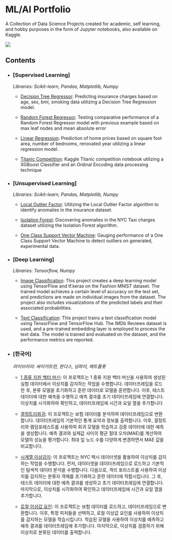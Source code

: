 # ML/AI Portfolio

A Collection of Data Science Projects created for academic, self learning, and hobby purposes in the form of Jupyter notebooks, also available on Kaggle.

[![](https://img.shields.io/badge/ML/AI_Algorithms-20BEFF?style=for-the-badge&logo=Kaggle&logoColor=white)](https://www.kaggle.com/kyeongsupchoi/code?scroll=true)

## Contents

- ### [Supervised Learning]

    _Libraries: Scikit-learn, Pandas, Matplotlib, Numpy_ 

	- [Decision Tree Regressor](https://www.kaggle.com/code/kyeongsupchoi/decisiontreeregressor-randomforestregressor): Predicting insurance charges based on age, sex, bmi, smoking data utilizing a Decision Tree Regression model. 
	
    - [Random Forest Regressor](https://www.kaggle.com/code/kyeongsupchoi/decisiontreeregressor-randomforestregressor): Testing comparative performance of a Random Forest Regressor model with previous example based on max leaf nodes and mean absolute error
	
    - [Linear Regression](https://www.kaggle.com/code/kyeongsupchoi/linearregression): Prediction of home prices based on square foot area, number of bedrooms, renovated year utilizing a linear regression model. 

	- [Titanic Competition](https://www.kaggle.com/code/kyeongsupchoi/titanic): Kaggle Titanic competition notebook utilizing a XGBoost Classifier and an Ordinal Encoding data processing technique

- ### [Unsupervised Learning]

	_Libraries: Scikit-learn, Pandas, Matplotlib, Numpy_ 

	- [Local Outlier Factor](https://www.kaggle.com/code/kyeongsupchoi/local-outlier-factor): Utilizing the Local Outlier Factor algorithm to identify anomalies in the insurance dataset. 

	- [Isolation Forest](https://www.kaggle.com/code/kyeongsupchoi/time-series-anomaly): Discovering anomalies in the NYC Taxi charges dataset utilizing the Isolation Forest algorithm.

	- [One Class Support Vector Machine](https://www.kaggle.com/code/kyeongsupchoi/one-class-support-vector-machine): Gauging performance of a One Class Support Vector Machine to detect outliers on generated, experimental data. 

- ### [Deep Learning]

	_Libraries: Tensorflow, Numpy_ 

	- [Image Classification](https://www.kaggle.com/code/kyeongsupchoi/tensorflowbasicimageclassification): This project creates a deep learning model using TensorFlow and tf.keras on the Fashion MNIST dataset. The trained model achieves a certain level of accuracy on the test set, and predictions are made on individual images from the dataset. The project also includes visualizations of the predicted labels and their associated probabilities.

	- [Text Classification](https://www.kaggle.com/code/kyeongsupchoi/textclassificationtensorflowhub): This project trains a text classification model using TensorFlow and TensorFlow Hub. The IMDb Reviews dataset is used, and a pre-trained embedding layer is employed to process the text data. The model is trained and evaluated on the dataset, and the performance metrics are reported.

- ### [한국어]

	_라이브러리: 싸이키트런, 판다스, 넘파이, 매트플롯_ 

 	- [1 종류 지원 백터 머신](https://www.kaggle.com/code/kyeongsupchoi/model2-1): 이 프로젝트는 1 종류 지원 백터 머신을 사용하여 생성된 실험 데이터에서 이상치를 감지하는 작업을 수행합니다. 데이터프레임을 로드한 후, 분류 모델을 초기화하고 훈련 데이터로 모델을 훈련합니다. 이후, 테스트 데이터에 대한 예측을 수행하고 예측 결과를 초기 데이터프레임에 연결합니다. 이상치를 시각화하여 확인하고, 데이터프레임에 시간과 요일 열을 추가합니다

	- [결정트리회귀](https://www.kaggle.com/code/kyeongsupchoi/model): 이 프로젝트는 보험 데이터를 분석하여 데이터프레임으로 변환합니다. 데이터프레임의 기본적인 통계 요약과 정보를 출력합니다. 이후, 결정트리와 램덤포레스트를 사용하여 회귀 모델을 학습하고 검증 데이터에 대한 예측을 생성합니다. 예측 결과와 실제값 사이의 평균 절대 오차(MAE)를 계산하여 모델의 성능을 평가합니다. 최대 잎 노드 수를 다양하게 변경하면서 MAE 값을 비교합니다.

	- [시계열 이상감지](https://www.kaggle.com/code/kyeongsupchoi/model1): 이 프로젝트는 NYC 택시 데이터셋을 활용하여 이상치를 감지하는 작업을 수행합니다. 먼저, 데이터셋을 데이터프레임으로 로드하고 기본적인 탐색적 데이터 분석을 수행합니다. 다음으로, 격리 포리스트를 사용하여 이상치를 감지하는 분류자 객체를 초기화하고 훈련 데이터에 적합시킵니다. 그 후, 테스트 데이터에 대한 예측 결과를 생성하고 초기 데이터프레임에 연결합니다. 마지막으로, 이상치를 시각화하여 확인하고 데이터프레임에 시간과 요일 열을 추가합니다.

    - [로컬 이상값 요인](https://www.kaggle.com/code/kyeongsupchoi/model3): 이 프로젝트는 보험 데이터를 로드하고, 데이터프레임으로 변환합니다. 이후, 특정 피처들을 선택하고, 로컬 이상값 요인를 사용하여 이상치를 감지하는 모델을 학습시킵니다. 학습된 모델을 사용하여 이상치를 예측하고 예측 결과를 데이터프레임에 추가합니다. 마지막으로, 이상치를 검증하기 위해 이상치로 분류된 데이터를 출력합니다. 
